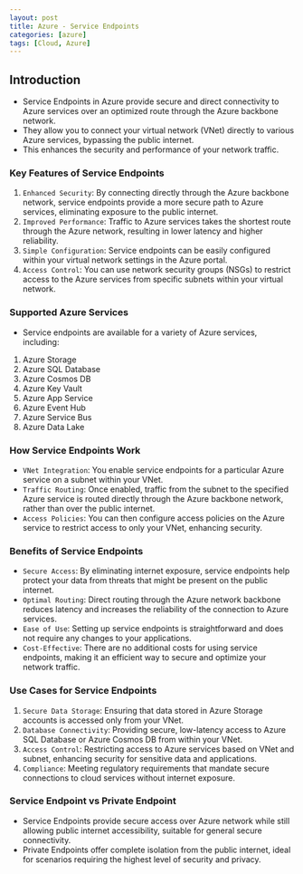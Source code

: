 ```yaml
---
layout: post
title: Azure - Service Endpoints
categories: [azure]
tags: [Cloud, Azure]
---
```


## Introduction
- Service Endpoints in Azure provide secure and direct connectivity to Azure services over an optimized route through the Azure backbone network. 
- They allow you to connect your virtual network (VNet) directly to various Azure services, bypassing the public internet. 
- This enhances the security and performance of your network traffic.

### Key Features of Service Endpoints
1. `Enhanced Security`: By connecting directly through the Azure backbone network, service endpoints provide a more secure path to Azure services, eliminating exposure to the public internet.
2. `Improved Performance`: Traffic to Azure services takes the shortest route through the Azure network, resulting in lower latency and higher reliability.
3. `Simple Configuration`: Service endpoints can be easily configured within your virtual network settings in the Azure portal.
4. `Access Control`: You can use network security groups (NSGs) to restrict access to the Azure services from specific subnets within your virtual network.

### Supported Azure Services
- Service endpoints are available for a variety of Azure services, including:

1. Azure Storage
2. Azure SQL Database
3. Azure Cosmos DB
4. Azure Key Vault
5. Azure App Service
6. Azure Event Hub
7. Azure Service Bus
8. Azure Data Lake


### How Service Endpoints Work
- `VNet Integration`: You enable service endpoints for a particular Azure service on a subnet within your VNet.
- `Traffic Routing`: Once enabled, traffic from the subnet to the specified Azure service is routed directly through the Azure backbone network, rather than over the public internet.
- `Access Policies`: You can then configure access policies on the Azure service to restrict access to only your VNet, enhancing security.

### Benefits of Service Endpoints
- `Secure Access`: By eliminating internet exposure, service endpoints help protect your data from threats that might be present on the public internet.
- `Optimal Routing`: Direct routing through the Azure network backbone reduces latency and increases the reliability of the connection to Azure services.
- `Ease of Use`: Setting up service endpoints is straightforward and does not require any changes to your applications.
- `Cost-Effective`: There are no additional costs for using service endpoints, making it an efficient way to secure and optimize your network traffic.

### Use Cases for Service Endpoints
1. `Secure Data Storage`: Ensuring that data stored in Azure Storage accounts is accessed only from your VNet.
2. `Database Connectivity`: Providing secure, low-latency access to Azure SQL Database or Azure Cosmos DB from within your VNet.
3. `Access Control`: Restricting access to Azure services based on VNet and subnet, enhancing security for sensitive data and applications.
4. `Compliance`: Meeting regulatory requirements that mandate secure connections to cloud services without internet exposure.

### Service Endpoint vs Private Endpoint
- Service Endpoints provide secure access over Azure network while still allowing public internet accessibility, suitable for general secure connectivity. 
- Private Endpoints offer complete isolation from the public internet, ideal for scenarios requiring the highest level of security and privacy.